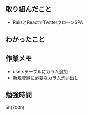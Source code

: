 ## 取り組んだこと
- RailsとReactでTwitterクローンSPA

## わかったこと

## 作業メモ
- usersテーブルにカラム追加
- 新規登録に必要なカラム洗い出し

## 勉強時間
5h(700h)